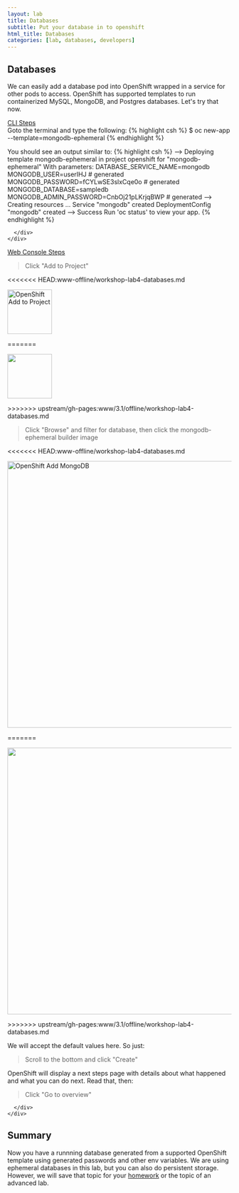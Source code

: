 ```yaml
---
layout: lab
title: Databases
subtitle: Put your database in to openshift
html_title: Databases
categories: [lab, databases, developers]
---
```


## Databases
We can easily add a database pod into OpenShift wrapped in a service for other pods to access. OpenShift has supported templates to run containerized MySQL, MongoDB, and Postgres databases.  Let's try that now.

<div class="panel-group" id="accordion" role="tablist" aria-multiselectable="true">
  <div class="panel panel-default">
    <div class="panel-heading" role="tab" id="headingOne">
      <div class="panel-title">
        <a role="button" data-toggle="collapse" data-parent="#accordion" href="#collapseOne" aria-expanded="false" aria-controls="collapseOne">
          CLI Steps
        </a>
      </div>
    </div>
    <div id="collapseOne" class="panel-collapse collapse" role="tabpanel" aria-labelledby="headingOne">
      <div class="panel-body">
<i class="fa fa-terminal"></i> Goto the terminal and type the following:
{% highlight csh %}
$ oc new-app --template=mongodb-ephemeral
{% endhighlight %}

You should see an output similar to:
{% highlight csh %}
--> Deploying template mongodb-ephemeral in project openshift for "mongodb-ephemeral"
     With parameters:
      DATABASE_SERVICE_NAME=mongodb
      MONGODB_USER=userIHJ # generated
      MONGODB_PASSWORD=fCYLwSE3slxCqe0o # generated
      MONGODB_DATABASE=sampledb
      MONGODB_ADMIN_PASSWORD=CnbOj21pLKrjqBWP # generated
--> Creating resources ...
    Service "mongodb" created
    DeploymentConfig "mongodb" created
--> Success
    Run 'oc status' to view your app.
{% endhighlight %}

      </div>
    </div>
  </div>
  <div class="panel panel-default">
    <div class="panel-heading" role="tab" id="headingTwo">
      <div class="panel-title">
        <a class="collapsed" role="button" data-toggle="collapse" data-parent="#accordion" href="#collapseTwo" aria-expanded="false" aria-controls="collapseTwo">
          Web Console Steps
        </a>
      </div>
    </div>
    <div id="collapseTwo" class="panel-collapse collapse" role="tabpanel" aria-labelledby="headingTwo">
      <div class="panel-body">

<blockquote>
Click "Add to Project"
</blockquote>
<<<<<<< HEAD:www-offline/workshop-lab4-databases.md
<p><img alt="OpenShift Add to Project" src="{{ site.baseurl }}/www-offline/screenshots/oseoffline-lab-s2i-addbutton.png" width="100"/></p>
=======
<p><img src="{{ site.baseurl }}/www/3.1/offline/screenshots/oseoffline-lab-s2i-addbutton.png" width="100"/></p>
>>>>>>> upstream/gh-pages:www/3.1/offline/workshop-lab4-databases.md

<blockquote>
Click "Browse" and filter for database, then click the mongodb-ephemeral builder image
</blockquote>
<<<<<<< HEAD:www-offline/workshop-lab4-databases.md
<p><img alt="OpenShift Add MongoDB" src="{{ site.baseurl }}/www-offline/screenshots/oseoffline-lab-database-filterdatabase.png" width="600"/></p>
=======
<p><img src="{{ site.baseurl }}/www/3.1/offline/screenshots/oseoffline-lab-database-filterdatabase.png" width="600"/></p>
>>>>>>> upstream/gh-pages:www/3.1/offline/workshop-lab4-databases.md

We will accept the default values here.  So just:
<blockquote>
Scroll to the bottom and click "Create"
</blockquote>

OpenShift will display a next steps page with details about what happened and what you can do next.  Read that, then:
<blockquote>
Click "Go to overview"
</blockquote>

      </div>
    </div>
  </div>
</div>

## Summary
Now you have a runnning database generated from a supported OpenShift template using generated passwords and other env variables.  We are using ephemeral databases in this lab, but you can also do persistent storage.  However, we will save that topic for your [homework][2] or the topic of an advanced lab.

[1]: https://docs.openshift.com/enterprise/3.1/using_images/db_images/index.html
[2]: https://docs.openshift.com/enterprise/3.1/dev_guide/persistent_volumes.html
